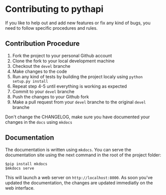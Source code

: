 # Contributing to pythapi
If you like to help out and add new features or fix any kind of bugs, you need to follow specific procedures and rules.

## Contribution Procedure
1. Fork the project to your personal Github account
2. Clone the fork to your local development machine
3. Checkout the `devel` branche
4. Make changes to the code
5. Run any kind of tests by building the project localy using `python setup.py install`
6. Repeat step 4-5 until everything is working as expected
7. Commit to your `devel` branche
8. Push the changes to your Github fork
9. Make a pull request from your `devel` branche to the original `devel` branche

Don't change the CHANGELOG, make sure you have documented your changes in the `docs` using `mkdocs`

## Documentation
The documentation is written using `mkdocs`. You can serve the documentation site using the next command in the root of the project folder:

    $pip install mkdocs
    $mkdocs serve

This will launch a web server on `http://localhost:8000`. As soon you've updated the documentation, the changes are updated immediatly on the web interface.
